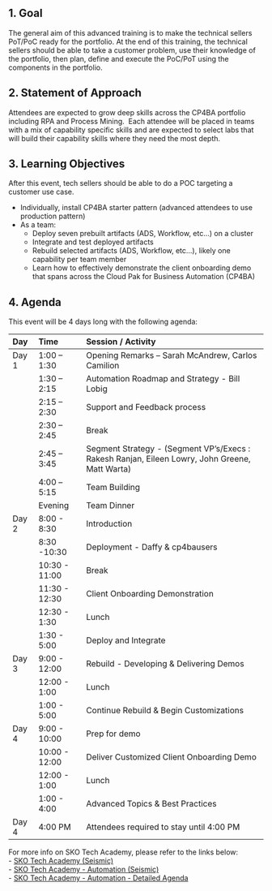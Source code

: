 
## 1. Goal
The general aim of this advanced training is to make the technical sellers PoT/PoC ready for the portfolio. At the end of this training, the technical sellers should be able to take a customer problem, use their knowledge of the portfolio, then plan, define and execute the PoC/PoT using the components in the portfolio.

## 2. Statement of Approach
Attendees are expected to grow deep skills across the CP4BA portfolio including RPA and Process Mining.  Each attendee will be placed in teams with a mix of capability specific skills and are expected to select labs that will build their capability skills where they need the most depth. 

## 3. Learning Objectives
After this event, tech sellers should be able to do a POC targeting a customer use case.   

* Individually, install CP4BA starter pattern (advanced attendees to use production pattern)
* As a team:
    * Deploy seven prebuilt artifacts (ADS, Workflow, etc...) on a cluster
    * Integrate and test deployed artifacts
    * Rebuild selected artifacts (ADS, Workflow, etc...), likely one capability per team member
    * Learn how to effectively demonstrate the client onboarding demo that spans across the Cloud Pak for Business Automation (CP4BA)

## 4. Agenda

This event will be 4 days long with the following agenda:

|Day   | Time          | Session / Activity                                |
| :--- | :------------ | :------------------------------------------------ |
|Day 1 | 1:00 – 1:30   | Opening Remarks – Sarah McAndrew, Carlos Camilion |
|      | 1:30 – 2:15   | Automation Roadmap and Strategy - Bill Lobig      |
|      | 2:15 – 2:30   | Support and Feedback process                      |
|      | 2:30 – 2:45   | Break                                             |
|      | 2:45 – 3:45   | Segment Strategy - (Segment VP’s/Execs : Rakesh Ranjan, Eileen Lowry, John Greene, Matt Warta) |
|      | 4:00 –5:15    | Team Building                                     |
|      | Evening       | Team Dinner                                       |
|Day 2 | 8:00 - 8:30   | Introduction                                      |
|      | 8:30 -10:30   | Deployment - Daffy & cp4bausers                   |
|      | 10:30 - 11:00 | Break                                             |
|      | 11:30 - 12:30 | Client Onboarding Demonstration                   |
|      | 12:30 - 1:30  | Lunch                                             |
|      | 1:30 - 5:00   | Deploy and Integrate                              |
|Day 3 | 9:00 - 12:00  | Rebuild - Developing & Delivering Demos           |
|      | 12:00 - 1:00  | Lunch                                             |
|      | 1:00 - 5:00   | Continue Rebuild & Begin Customizations           |
|Day 4 | 9:00 - 10:00  | Prep for demo                                     |
|      | 10:00 - 12:00 | Deliver Customized Client Onboarding Demo         |
|      | 12:00 - 1:00  | Lunch                                             |
|      | 1:00 - 4:00   | Advanced Topics & Best Practices                  |
|Day 4 | 4:00 PM       | Attendees required to stay until 4:00 PM          |

For more info on SKO Tech Academy, please refer to the links below:  
    - <a href="https://ibm.seismic.com/Link/Content/DCgPMD3JGBVfW8FFRXTg3XfbWJmd" target="_blank">SKO Tech Academy (Seismic)</a>  
    - <a href="https://ibm.seismic.com/Link/Content/DCJ2TTmqH6bDfG7PFTB33BGV7J63" target="_blank">SKO Tech Academy - Automation (Seismic)</a>  
    - <a href="https://ibm.box.com/s/howwsn976p66t7eac31nvf05z8ocbrsd" target="_blank">SKO Tech Academy - Automation - Detailed Agenda</a>  
